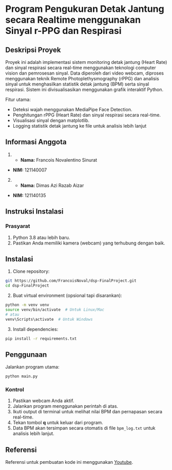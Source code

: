 # Program Pengukuran Detak Jantung secara Realtime menggunakan Sinyal r-PPG dan Respirasi

## Deskripsi Proyek
Proyek ini adalah implementasi sistem monitoring detak jantung (Heart Rate) dan sinyal respirasi secara real-time menggunakan teknologi computer vision dan pemrosesan sinyal. Data diperoleh dari video webcam, diproses menggunakan teknik Remote Photoplethysmography (rPPG) dan analisis sinyal untuk menghasilkan statistik detak jantung (BPM) serta sinyal respirasi. Sistem ini divisualisasikan menggunakan grafik interaktif Python.

Fitur utama:
- Deteksi wajah menggunakan MediaPipe Face Detection.
- Penghitungan rPPG (Heart Rate) dan sinyal respirasi secara real-time.
- Visualisasi sinyal dengan matplotlib.
- Logging statistik detak jantung ke file untuk analisis lebih lanjut

## Informasi Anggota
1. - **Nama:** Francois Novalentino Sinurat 
- **NIM:** 121140007  
2. - **Nama:** Dimas Azi Razab Aizar 
- **NIM:** 121140135 
## Instruksi Instalasi

### Prasyarat
1. Python 3.8 atau lebih baru.
2. Pastikan Anda memiliki kamera (webcam) yang terhubung dengan baik.

## Instalasi

1. Clone repository:
```bash
git https://github.com/FrancoisNoval/dsp-FinalProject.git
cd dsp-FinalProject
```

2. Buat virtual environment (opsional tapi disarankan):
```bash
python -m venv venv
source venv/bin/activate  # Untuk Linux/Mac
# atau
venv\Scripts\activate  # Untuk Windows
```

3. Install dependencies:
```bash
pip install -r requirements.txt
```

## Penggunaan

Jalankan program utama:
```bash
python main.py
```

### Kontrol
1. Pastikan webcam Anda aktif.
2. Jalankan program menggunakan perintah di atas.
3. Ikuti output di terminal untuk melihat nilai BPM dan pernapasan secara real-time.
4. Tekan tombol **q** untuk keluar dari program.
5. Data BPM akan tersimpan secara otomatis di file `bpm_log.txt` untuk analisis lebih lanjut.

## Referensi
Referensi untuk pembuatan kode ini menggunakan [Youtube](https://youtu.be/Q9MK-vtWzUM?si=0Sb0RGTczBeF2UaG).
